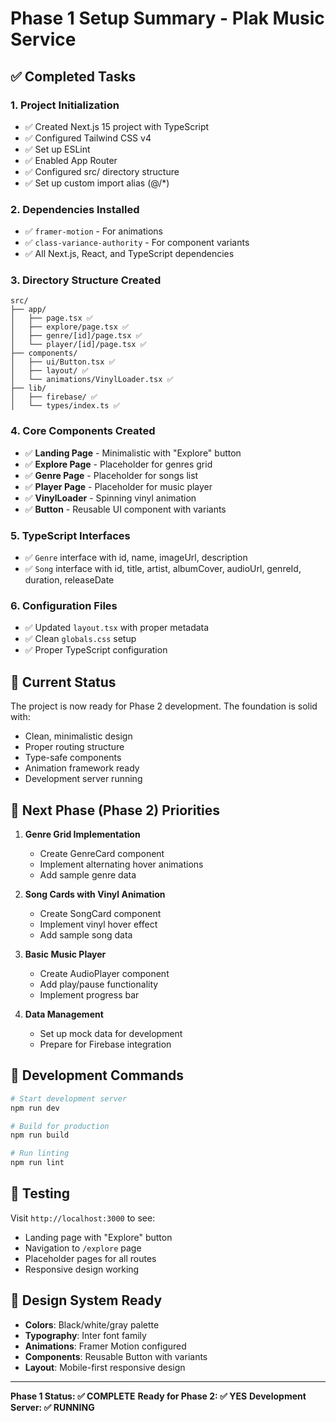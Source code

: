 # Phase 1 Setup Summary - Plak Music Service


## ✅ Completed Tasks

### 1. Project Initialization
- ✅ Created Next.js 15 project with TypeScript
- ✅ Configured Tailwind CSS v4
- ✅ Set up ESLint
- ✅ Enabled App Router
- ✅ Configured src/ directory structure
- ✅ Set up custom import alias (@/*)

### 2. Dependencies Installed
- ✅ `framer-motion` - For animations
- ✅ `class-variance-authority` - For component variants
- ✅ All Next.js, React, and TypeScript dependencies

### 3. Directory Structure Created
```
src/
├── app/
│   ├── page.tsx ✅
│   ├── explore/page.tsx ✅
│   ├── genre/[id]/page.tsx ✅
│   └── player/[id]/page.tsx ✅
├── components/
│   ├── ui/Button.tsx ✅
│   ├── layout/ ✅
│   └── animations/VinylLoader.tsx ✅
├── lib/
│   ├── firebase/ ✅
│   └── types/index.ts ✅
```

### 4. Core Components Created
- ✅ **Landing Page** - Minimalistic with "Explore" button
- ✅ **Explore Page** - Placeholder for genres grid
- ✅ **Genre Page** - Placeholder for songs list
- ✅ **Player Page** - Placeholder for music player
- ✅ **VinylLoader** - Spinning vinyl animation
- ✅ **Button** - Reusable UI component with variants

### 5. TypeScript Interfaces
- ✅ `Genre` interface with id, name, imageUrl, description
- ✅ `Song` interface with id, title, artist, albumCover, audioUrl, genreId, duration, releaseDate

### 6. Configuration Files
- ✅ Updated `layout.tsx` with proper metadata
- ✅ Clean `globals.css` setup
- ✅ Proper TypeScript configuration

## 🎯 Current Status

The project is now ready for Phase 2 development. The foundation is solid with:
- Clean, minimalistic design
- Proper routing structure
- Type-safe components
- Animation framework ready
- Development server running

## 🚀 Next Phase (Phase 2) Priorities

1. **Genre Grid Implementation**
   - Create GenreCard component
   - Implement alternating hover animations
   - Add sample genre data

2. **Song Cards with Vinyl Animation**
   - Create SongCard component
   - Implement vinyl hover effect
   - Add sample song data

3. **Basic Music Player**
   - Create AudioPlayer component
   - Add play/pause functionality
   - Implement progress bar

4. **Data Management**
   - Set up mock data for development
   - Prepare for Firebase integration

## 🔧 Development Commands

```bash
# Start development server
npm run dev

# Build for production
npm run build

# Run linting
npm run lint
```

## 📱 Testing

Visit `http://localhost:3000` to see:
- Landing page with "Explore" button
- Navigation to `/explore` page
- Placeholder pages for all routes
- Responsive design working

## 🎨 Design System Ready

- **Colors**: Black/white/gray palette
- **Typography**: Inter font family
- **Animations**: Framer Motion configured
- **Components**: Reusable Button with variants
- **Layout**: Mobile-first responsive design

---

**Phase 1 Status: ✅ COMPLETE**
**Ready for Phase 2: ✅ YES**
**Development Server: ✅ RUNNING** 